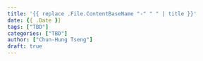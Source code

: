```yaml
---
title: '{{ replace .File.ContentBaseName "-" " " | title }}'
date: {{ .Date }}
tags: ["TBD"]
categories: ["TBD"]
author: ["Chun-Hung Tseng"]
draft: true
---
```

